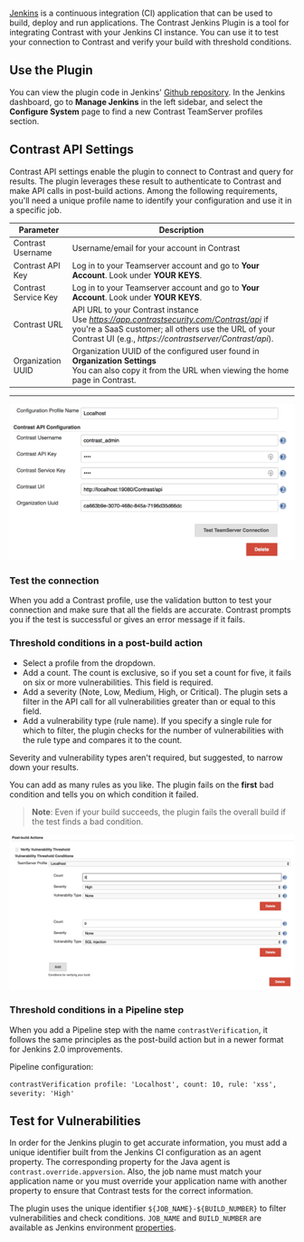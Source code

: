 <!--
title: "Contrast Jenkins Plugin"
description: "Sample Jenkins plugin using the Contrast Java SDK"
tags: "tools Jenkins SDK Integration Java"
-->

[Jenkins](https://jenkins.io/) is a continuous integration (CI) application that can be used to build, deploy and run applications. The Contrast Jenkins Plugin is a tool for integrating Contrast with your Jenkins CI instance. You can use it to test your connection to Contrast and verify your build with threshold conditions.

## Use the Plugin

You can view the plugin code in Jenkins' [Github repository](https://github.com/jenkinsci/contrast-continuous-application-security-plugin). In the Jenkins dashboard, go to **Manage Jenkins** in the left sidebar, and select the **Configure System** page to find a new Contrast TeamServer profiles section.

## Contrast API Settings
Contrast API settings enable the plugin to connect to Contrast and query for results. The plugin leverages these result to authenticate to Contrast and make API calls in post-build actions. Among the following requirements, you'll need a unique profile name to identify your configuration and use it in a specific job.

| Parameter                   | Description                                             |
|-----------------------------|---------------------------------------------------------|
| Contrast Username         | Username/email for your account in Contrast |
| Contrast API Key          | Log in to your Teamserver account and go to **Your Account**. Look under **YOUR KEYS**.                |
| Contrast Service Key      | Log in to your Teamserver account and go to **Your Account**. Look under **YOUR KEYS**.             |
| Contrast URL          | API URL to your Contrast instance <BR> Use *https://app.contrastsecurity.com/Contrast/api* if you're a SaaS customer; all others use the URL of your Contrast UI (e.g., *https://contrastserver/Contrast/api*). |
| Organization UUID | Organization UUID of the configured user found in **Organization Settings** <BR> You can also copy it from the URL when viewing the home page in Contrast. |

---

<a href="assets/images/Jenkins_ts_profile.png" rel="lightbox" title="Profile configuration"><img class="thumbnail" src="assets/images/Jenkins_ts_profile.png"/></a>

### Test the connection

When you add a Contrast profile, use the validation button to test your connection and make sure that all the fields are accurate. Contrast prompts you if the test is successful or gives an error message if it fails.

### Threshold conditions in a post-build action

* Select a profile from the dropdown.
* Add a count. The count is exclusive, so if you set a count for five, it fails on six or more vulnerabilities. This field is required.
* Add a severity (Note, Low, Medium, High, or Critical). The plugin sets a filter in the API call for all vulnerabilities greater than or equal to this field.
* Add a vulnerability type (rule name). If you specify a single rule for which to filter, the plugin checks for the number of vulnerabilities with the rule type and compares it to the count.

Severity and vulnerability types aren't required, but suggested, to narrow down your results.

You can add as many rules as you like. The plugin fails on the **first** bad condition and tells you on which condition it failed.

>**Note**: Even if your build succeeds, the plugin fails the overall build if the test finds a bad condition.

<a href="assets/images/Jenkins_threshold_condition.png" rel="lightbox" title="Threshold condition configuration"><img class="thumbnail" src="assets/images/Jenkins_threshold_condition.png"/></a>

### Threshold conditions in a Pipeline step

When you add a Pipeline step with the name `contrastVerification`, it follows the same principles as the post-build action but in a newer format for Jenkins 2.0 improvements.

Pipeline configuration:

```
contrastVerification profile: 'Localhost', count: 10, rule: 'xss', severity: 'High'
```

## Test for Vulnerabilities

In order for the Jenkins plugin to get accurate information, you must add a unique identifier built from the Jenkins CI configuration as an agent property. The corresponding property for the Java agent is ```contrast.override.appversion```. Also, the job name must match your application name or you must override your application name with another property to ensure that Contrast tests for the correct information.

The plugin uses the unique identifier `${JOB_NAME}-${BUILD_NUMBER}` to filter vulnerabilities and check conditions. `JOB_NAME` and `BUILD_NUMBER` are available as Jenkins environment <a href="https://wiki.jenkins-ci.org/display/JENKINS/Building+a+software+project">properties</a>.



